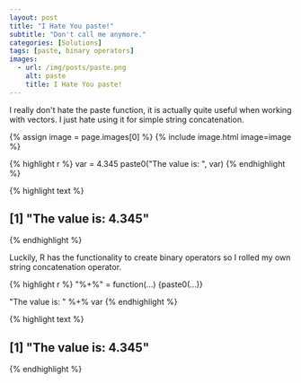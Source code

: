 ```yaml
---
layout: post
title: "I Hate You paste!"
subtitle: "Don't call me anymore."
categories: [Solutions]
tags: [paste, binary operators]
images:
  - url: /img/posts/paste.png
    alt: paste
    title: I Hate You paste!
---
```



I really don't hate the paste function, it is actually quite useful when working with vectors. I just hate using it for simple string concatenation. 

{% assign image = page.images[0] %}
{% include image.html image=image %}


{% highlight r %}
var = 4.345
paste0("The value is: ", var)
{% endhighlight %}



{% highlight text %}
## [1] "The value is: 4.345"
{% endhighlight %}

Luckily, R has the functionality to create binary operators so I rolled my own string concatenation operator.


{% highlight r %}
"%+%" = function(...) {paste0(...)}

"The value is: " %+% var
{% endhighlight %}



{% highlight text %}
## [1] "The value is: 4.345"
{% endhighlight %}
